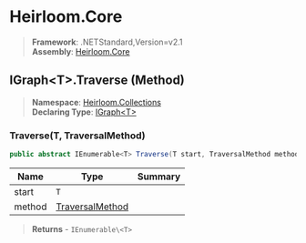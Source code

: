 # Heirloom.Core

> **Framework**: .NETStandard,Version=v2.1  
> **Assembly**: [Heirloom.Core][0]

## IGraph\<T>.Traverse (Method)

> **Namespace**: [Heirloom.Collections][0]  
> **Declaring Type**: [IGraph\<T>][1]

### Traverse(T, TraversalMethod)

```cs
public abstract IEnumerable<T> Traverse(T start, TraversalMethod method)
```

| Name   | Type                 | Summary |
|--------|----------------------|---------|
| start  | `T`                  |         |
| method | [TraversalMethod][2] |         |

> **Returns** - `IEnumerable\<T>`

[0]: ../../../Heirloom.Core.md
[1]: ../IGraph[T].md
[2]: ../TraversalMethod.md
